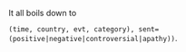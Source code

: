 It all boils down to 

`(time, country, evt, category), sent=(positive|negative|controversial|apathy))`.

